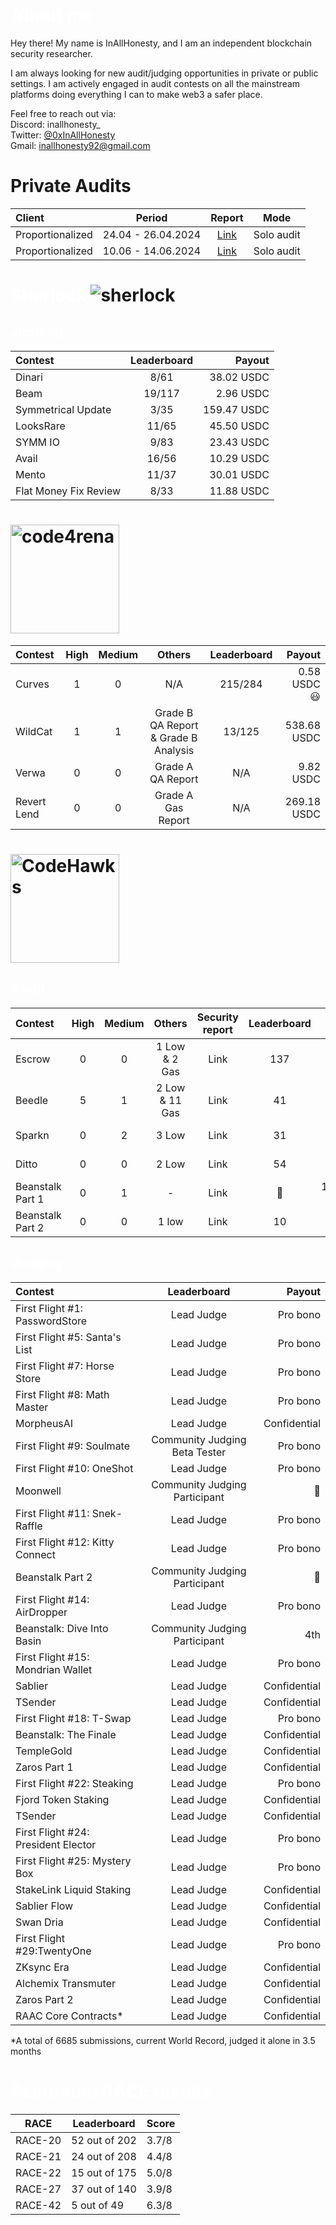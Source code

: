 # <span style="color:white">About me</span>

Hey there! My name is InAllHonesty, and I am an independent blockchain security researcher.

I am always looking for new audit/judging opportunities in private or public settings. I am actively engaged in audit contests on all the mainstream platforms doing everything I can to make web3 a safer place.

Feel free to reach out via:  
Discord: inallhonesty_  
Twitter: [@0xInAllHonesty](https://twitter.com/0xInAllHonesty)  
Gmail: [inallhonesty92@gmail.com](mailto:inallhonesty92@gmail.com)


# Private Audits
| Client | Period | Report| Mode|
|:---|:---:|:---:|:---:|
| Proportionalized | 24.04 - 26.04.2024 | [Link](https://github.com/inallhonesty/private_audits/blob/main/Reports/Proportionalized%20Audit%20Report.pdf) | Solo audit |
| Proportionalized | 10.06 - 14.06.2024 | [Link](https://github.com/inallhonesty/private_audits/blob/main/Reports/Proportionalized_v2_report.pdf) | Solo audit |



# <span style="color:white">Sherlock</span> ![sherlock](https://github.com/inallhonesty/inallhonesty/assets/95440897/bb1b2a76-3e45-4738-8135-6b4985b46c85)

## <span style="color:white">Judging</span> 
| Contest	| Leaderboard	| Payout |
|:---|:---:|---:|
| Dinari | 8/61 | 38.02 USDC |
| Beam | 19/117 | 2.96 USDC |
| Symmetrical Update | 3/35 | 159.47 USDC |
| LooksRare | 11/65 | 45.50 USDC |
| SYMM IO | 9/83 | 23.43 USDC |
| Avail | 16/56 | 10.29 USDC |
| Mento | 11/37 | 30.01 USDC |
| Flat Money Fix Review | 8/33 | 11.88 USDC |



# <img width="174" alt="code4rena" src="https://github.com/inallhonesty/inallhonesty/assets/95440897/d90c4afc-5777-4efe-9971-035ff978c6cb">

| Contest |	High |	Medium |  Others | Leaderboard	| Payout |
|:---|:---:|:---:|:---:|:---:|---:|
| Curves | 1 | 0 | N/A | 215/284 | 0.58 USDC :smiley: |
| WildCat | 1 | 1 | Grade B QA Report & Grade B Analysis | 13/125 | 538.68 USDC |
| Verwa | 0 | 0 | Grade A QA Report | N/A | 9.82 USDC |
| Revert Lend | 0 | 0 | Grade A Gas Report | N/A | 269.18 USDC |

# <img width="174" alt="CodeHawks" src="https://github.com/inallhonesty/inallhonesty/assets/95440897/b7c41029-61e7-4320-8fc7-54bb73199cf6">

## <span style="color:white">Audit</span>

| Contest |	High |	Medium | Others | Security report	| Leaderboard	| Payout |
|:---|:---:|:---:|:---:|:---:|:---:|---:|
| Escrow | 0 | 0 | 1 Low & 2 Gas | Link | 137 | 23.09 USDC |
| Beedle | 5 | 1 | 2 Low & 11 Gas | Link | 41 | 93.38 USDC |
| Sparkn | 0 | 2 | 3 Low | Link | 31 | 76.96 USDC |
| Ditto | 0 | 0 | 2 Low | Link | 54 | 39.02 USDC |
| Beanstalk Part 1 | 0 | 1 | - | Link | 🥉 | 18,274.25 USDC |
| Beanstalk Part 2 | 0 | 0 | 1 low | Link | 10 | 102.97 USDC |


## <span style="color:white">Judging</span> 
| Contest	| Leaderboard	| Payout |
|:---|:---:|---:|
| First Flight #1: PasswordStore | Lead Judge | Pro bono |
| First Flight #5: Santa's List | Lead Judge | Pro bono |
| First Flight #7: Horse Store | Lead Judge | Pro bono |
| First Flight #8: Math Master  | Lead Judge | Pro bono |
| MorpheusAI  | Lead Judge | Confidential |
| First Flight #9: Soulmate  | Community Judging Beta Tester  | Pro bono |
| First Flight #10: OneShot  | Lead Judge  | Pro bono |
| Moonwell  | Community Judging Participant | 🥈 | 300 USDC |
| First Flight #11: Snek-Raffle  | Lead Judge  | Pro bono |
| First Flight #12: Kitty Connect | Lead Judge  | Pro bono |
| Beanstalk Part 2  | Community Judging Participant | 🥈 | 700 USDC |
| First Flight #14: AirDropper | Lead Judge  | Pro bono |
| Beanstalk: Dive Into Basin  | Community Judging Participant | 4th | 200 USDC |
| First Flight #15: Mondrian Wallet | Lead Judge  | Pro bono |
| Sablier | Lead Judge  | Confidential |
| TSender | Lead Judge  | Confidential |
| First Flight #18: T-Swap | Lead Judge  | Pro bono |
| Beanstalk: The Finale | Lead Judge  | Confidential |
| TempleGold | Lead Judge  | Confidential |
| Zaros Part 1 | Lead Judge  | Confidential |
| First Flight #22: Steaking | Lead Judge  | Pro bono |
| Fjord Token Staking | Lead Judge  | Confidential |
| TSender | Lead Judge  | Confidential |
| First Flight #24: President Elector | Lead Judge  | Pro bono |
| First Flight #25: Mystery Box | Lead Judge  | Pro bono |
| StakeLink Liquid Staking | Lead Judge  | Confidential |
| Sablier Flow | Lead Judge  | Confidential |
| Swan Dria | Lead Judge  | Confidential |
| First Flight #29:TwentyOne | Lead Judge  | Pro bono |
| ZKsync Era | Lead Judge  | Confidential |
| Alchemix Transmuter | Lead Judge  | Confidential |
| Zaros Part 2 | Lead Judge  | Confidential |
| RAAC Core Contracts* | Lead Judge  | Confidential | 

*A total of 6685 submissions, current World Record, judged it alone in 3.5 months

# <span style="color:white">Secureum RACE results</span>

| RACE | Leaderboard | Score |
|:---:|---|---|
| RACE-20 | 52 out of 202 | 3.7/8 |
| RACE-21 | 24 out of 208 | 4.4/8 |
| RACE-22 | 15 out of 175 | 5.0/8 |
| RACE-27 | 37 out of 140 | 3.9/8 |
| RACE-42 | 5 out of 49 | 6.3/8 |

